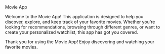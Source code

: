Movie App

Welcome to the Movie App! This application is designed to help you discover, explore, and keep track of your favorite movies. Whether you're looking for recommendations, browsing through different genres, or want to create your personalized watchlist, this app has got you covered.


Thank you for using the Movie App! Enjoy discovering and watching your favorite movies.






